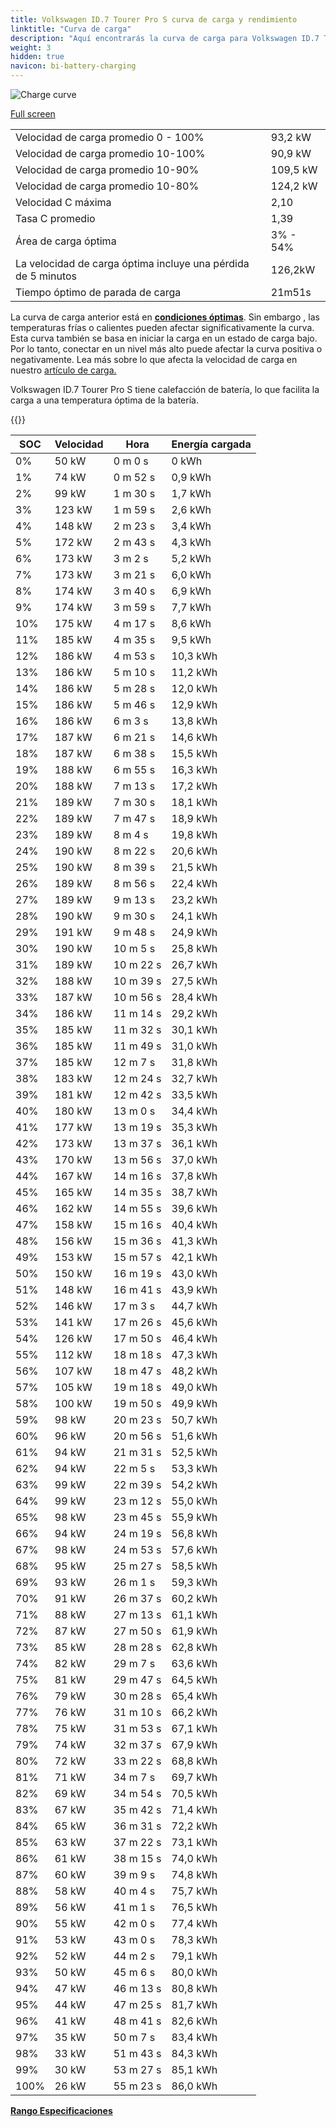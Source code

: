```yaml
---
title: Volkswagen ID.7 Tourer Pro S curva de carga y rendimiento
linktitle: "Curva de carga"
description: "Aquí encontrarás la curva de carga para Volkswagen ID.7 Tourer Pro S."
weight: 3
hidden: true
navicon: bi-battery-charging
---
```

<!-- markdownlint-disable MD033 -->
<img src="/images/models/volkswagen/id.7/id.7_tourer_pro_s/chargingcurve.svg" alt="Charge curve" class="img-fluid">

[Full screen](/images/models/volkswagen/id.7/id.7_tourer_pro_s/chargingcurve.svg)


<table class="table table-striped border">
<tbody>
<tr>
<td>Velocidad de carga promedio 0 - 100%</td><td>93,2 kW</td>
</tr>
<tr>
<td>Velocidad de carga promedio 10-100%</td><td>90,9 kW</td>
</tr>
<tr>
<td>Velocidad de carga promedio 10-90%</td><td>109,5 kW</td>
</tr>
<tr>
<td>Velocidad de carga promedio 10-80%</td><td>124,2 kW</td>
</tr>
<tr>
<td>Velocidad C máxima</td><td>2,10</td>
</tr>
<tr>
<td>Tasa C promedio</td><td>1,39</td>
</tr>
<tr>
<td>Área de carga óptima</td><td>3% - 54%</td>
</tr>
<tr>
<td>La velocidad de carga óptima incluye una pérdida de 5 minutos</td><td>126,2kW</td>
</tr>
<tr>
<td>Tiempo óptimo de parada de carga</td><td>21m51s</td>
</tr>
</tbody>
</table>


La curva de carga anterior está en **[condiciones óptimas](../../../../../technology/battery/charging/#temperatura)**. Sin embargo , las temperaturas frías o calientes pueden afectar significativamente la curva. Esta curva también se basa en iniciar la carga en un estado de carga bajo. Por lo tanto, conectar en un nivel más alto puede afectar la curva positiva o negativamente. Lea más sobre lo que afecta la velocidad de carga en nuestro [artículo de carga.](../../../../../technology/battery/charging/)


Volkswagen ID.7 Tourer Pro S tiene calefacción de batería, lo que facilita la carga a una temperatura óptima de la batería.


{{<evkxdisplayaddarticle />}}
<table class="table table-striped border">
<thead>
<tr><th>SOC</th><th>Velocidad</th><th>Hora</th><th>Energía cargada</th></tr>
</thead>
<tbody>
<tr>
<td>0%</td><td>50 kW</td><td> 0 m 0 s </td><td>0 kWh </td>
</tr>
<tr>
<td>1%</td><td>74 kW</td><td> 0 m 52 s </td><td>0,9 kWh </td>
</tr>
<tr>
<td>2%</td><td>99 kW</td><td> 1 m 30 s </td><td>1,7 kWh </td>
</tr>
<tr>
<td>3%</td><td>123 kW</td><td> 1 m 59 s </td><td>2,6 kWh </td>
</tr>
<tr>
<td>4%</td><td>148 kW</td><td> 2 m 23 s </td><td>3,4 kWh </td>
</tr>
<tr>
<td>5%</td><td>172 kW</td><td> 2 m 43 s </td><td>4,3 kWh </td>
</tr>
<tr>
<td>6%</td><td>173 kW</td><td> 3 m 2 s </td><td>5,2 kWh </td>
</tr>
<tr>
<td>7%</td><td>173 kW</td><td> 3 m 21 s </td><td>6,0 kWh </td>
</tr>
<tr>
<td>8%</td><td>174 kW</td><td> 3 m 40 s </td><td>6,9 kWh </td>
</tr>
<tr>
<td>9%</td><td>174 kW</td><td> 3 m 59 s </td><td>7,7 kWh </td>
</tr>
<tr>
<td>10%</td><td>175 kW</td><td> 4 m 17 s </td><td>8,6 kWh </td>
</tr>
<tr>
<td>11%</td><td>185 kW</td><td> 4 m 35 s </td><td>9,5 kWh </td>
</tr>
<tr>
<td>12%</td><td>186 kW</td><td> 4 m 53 s </td><td>10,3 kWh </td>
</tr>
<tr>
<td>13%</td><td>186 kW</td><td> 5 m 10 s </td><td>11,2 kWh </td>
</tr>
<tr>
<td>14%</td><td>186 kW</td><td> 5 m 28 s </td><td>12,0 kWh </td>
</tr>
<tr>
<td>15%</td><td>186 kW</td><td> 5 m 46 s </td><td>12,9 kWh </td>
</tr>
<tr>
<td>16%</td><td>186 kW</td><td> 6 m 3 s </td><td>13,8 kWh </td>
</tr>
<tr>
<td>17%</td><td>187 kW</td><td> 6 m 21 s </td><td>14,6 kWh </td>
</tr>
<tr>
<td>18%</td><td>187 kW</td><td> 6 m 38 s </td><td>15,5 kWh </td>
</tr>
<tr>
<td>19%</td><td>188 kW</td><td> 6 m 55 s </td><td>16,3 kWh </td>
</tr>
<tr>
<td>20%</td><td>188 kW</td><td> 7 m 13 s </td><td>17,2 kWh </td>
</tr>
<tr>
<td>21%</td><td>189 kW</td><td> 7 m 30 s </td><td>18,1 kWh </td>
</tr>
<tr>
<td>22%</td><td>189 kW</td><td> 7 m 47 s </td><td>18,9 kWh </td>
</tr>
<tr>
<td>23%</td><td>189 kW</td><td> 8 m 4 s </td><td>19,8 kWh </td>
</tr>
<tr>
<td>24%</td><td>190 kW</td><td> 8 m 22 s </td><td>20,6 kWh </td>
</tr>
<tr>
<td>25%</td><td>190 kW</td><td> 8 m 39 s </td><td>21,5 kWh </td>
</tr>
<tr>
<td>26%</td><td>189 kW</td><td> 8 m 56 s </td><td>22,4 kWh </td>
</tr>
<tr>
<td>27%</td><td>189 kW</td><td> 9 m 13 s </td><td>23,2 kWh </td>
</tr>
<tr>
<td>28%</td><td>190 kW</td><td> 9 m 30 s </td><td>24,1 kWh </td>
</tr>
<tr>
<td>29%</td><td>191 kW</td><td> 9 m 48 s </td><td>24,9 kWh </td>
</tr>
<tr>
<td>30%</td><td>190 kW</td><td> 10 m 5 s </td><td>25,8 kWh </td>
</tr>
<tr>
<td>31%</td><td>189 kW</td><td> 10 m 22 s </td><td>26,7 kWh </td>
</tr>
<tr>
<td>32%</td><td>188 kW</td><td> 10 m 39 s </td><td>27,5 kWh </td>
</tr>
<tr>
<td>33%</td><td>187 kW</td><td> 10 m 56 s </td><td>28,4 kWh </td>
</tr>
<tr>
<td>34%</td><td>186 kW</td><td> 11 m 14 s </td><td>29,2 kWh </td>
</tr>
<tr>
<td>35%</td><td>185 kW</td><td> 11 m 32 s </td><td>30,1 kWh </td>
</tr>
<tr>
<td>36%</td><td>185 kW</td><td> 11 m 49 s </td><td>31,0 kWh </td>
</tr>
<tr>
<td>37%</td><td>185 kW</td><td> 12 m 7 s </td><td>31,8 kWh </td>
</tr>
<tr>
<td>38%</td><td>183 kW</td><td> 12 m 24 s </td><td>32,7 kWh </td>
</tr>
<tr>
<td>39%</td><td>181 kW</td><td> 12 m 42 s </td><td>33,5 kWh </td>
</tr>
<tr>
<td>40%</td><td>180 kW</td><td> 13 m 0 s </td><td>34,4 kWh </td>
</tr>
<tr>
<td>41%</td><td>177 kW</td><td> 13 m 19 s </td><td>35,3 kWh </td>
</tr>
<tr>
<td>42%</td><td>173 kW</td><td> 13 m 37 s </td><td>36,1 kWh </td>
</tr>
<tr>
<td>43%</td><td>170 kW</td><td> 13 m 56 s </td><td>37,0 kWh </td>
</tr>
<tr>
<td>44%</td><td>167 kW</td><td> 14 m 16 s </td><td>37,8 kWh </td>
</tr>
<tr>
<td>45%</td><td>165 kW</td><td> 14 m 35 s </td><td>38,7 kWh </td>
</tr>
<tr>
<td>46%</td><td>162 kW</td><td> 14 m 55 s </td><td>39,6 kWh </td>
</tr>
<tr>
<td>47%</td><td>158 kW</td><td> 15 m 16 s </td><td>40,4 kWh </td>
</tr>
<tr>
<td>48%</td><td>156 kW</td><td> 15 m 36 s </td><td>41,3 kWh </td>
</tr>
<tr>
<td>49%</td><td>153 kW</td><td> 15 m 57 s </td><td>42,1 kWh </td>
</tr>
<tr>
<td>50%</td><td>150 kW</td><td> 16 m 19 s </td><td>43,0 kWh </td>
</tr>
<tr>
<td>51%</td><td>148 kW</td><td> 16 m 41 s </td><td>43,9 kWh </td>
</tr>
<tr>
<td>52%</td><td>146 kW</td><td> 17 m 3 s </td><td>44,7 kWh </td>
</tr>
<tr>
<td>53%</td><td>141 kW</td><td> 17 m 26 s </td><td>45,6 kWh </td>
</tr>
<tr>
<td>54%</td><td>126 kW</td><td> 17 m 50 s </td><td>46,4 kWh </td>
</tr>
<tr>
<td>55%</td><td>112 kW</td><td> 18 m 18 s </td><td>47,3 kWh </td>
</tr>
<tr>
<td>56%</td><td>107 kW</td><td> 18 m 47 s </td><td>48,2 kWh </td>
</tr>
<tr>
<td>57%</td><td>105 kW</td><td> 19 m 18 s </td><td>49,0 kWh </td>
</tr>
<tr>
<td>58%</td><td>100 kW</td><td> 19 m 50 s </td><td>49,9 kWh </td>
</tr>
<tr>
<td>59%</td><td>98 kW</td><td> 20 m 23 s </td><td>50,7 kWh </td>
</tr>
<tr>
<td>60%</td><td>96 kW</td><td> 20 m 56 s </td><td>51,6 kWh </td>
</tr>
<tr>
<td>61%</td><td>94 kW</td><td> 21 m 31 s </td><td>52,5 kWh </td>
</tr>
<tr>
<td>62%</td><td>94 kW</td><td> 22 m 5 s </td><td>53,3 kWh </td>
</tr>
<tr>
<td>63%</td><td>99 kW</td><td> 22 m 39 s </td><td>54,2 kWh </td>
</tr>
<tr>
<td>64%</td><td>99 kW</td><td> 23 m 12 s </td><td>55,0 kWh </td>
</tr>
<tr>
<td>65%</td><td>98 kW</td><td> 23 m 45 s </td><td>55,9 kWh </td>
</tr>
<tr>
<td>66%</td><td>94 kW</td><td> 24 m 19 s </td><td>56,8 kWh </td>
</tr>
<tr>
<td>67%</td><td>98 kW</td><td> 24 m 53 s </td><td>57,6 kWh </td>
</tr>
<tr>
<td>68%</td><td>95 kW</td><td> 25 m 27 s </td><td>58,5 kWh </td>
</tr>
<tr>
<td>69%</td><td>93 kW</td><td> 26 m 1 s </td><td>59,3 kWh </td>
</tr>
<tr>
<td>70%</td><td>91 kW</td><td> 26 m 37 s </td><td>60,2 kWh </td>
</tr>
<tr>
<td>71%</td><td>88 kW</td><td> 27 m 13 s </td><td>61,1 kWh </td>
</tr>
<tr>
<td>72%</td><td>87 kW</td><td> 27 m 50 s </td><td>61,9 kWh </td>
</tr>
<tr>
<td>73%</td><td>85 kW</td><td> 28 m 28 s </td><td>62,8 kWh </td>
</tr>
<tr>
<td>74%</td><td>82 kW</td><td> 29 m 7 s </td><td>63,6 kWh </td>
</tr>
<tr>
<td>75%</td><td>81 kW</td><td> 29 m 47 s </td><td>64,5 kWh </td>
</tr>
<tr>
<td>76%</td><td>79 kW</td><td> 30 m 28 s </td><td>65,4 kWh </td>
</tr>
<tr>
<td>77%</td><td>76 kW</td><td> 31 m 10 s </td><td>66,2 kWh </td>
</tr>
<tr>
<td>78%</td><td>75 kW</td><td> 31 m 53 s </td><td>67,1 kWh </td>
</tr>
<tr>
<td>79%</td><td>74 kW</td><td> 32 m 37 s </td><td>67,9 kWh </td>
</tr>
<tr>
<td>80%</td><td>72 kW</td><td> 33 m 22 s </td><td>68,8 kWh </td>
</tr>
<tr>
<td>81%</td><td>71 kW</td><td> 34 m 7 s </td><td>69,7 kWh </td>
</tr>
<tr>
<td>82%</td><td>69 kW</td><td> 34 m 54 s </td><td>70,5 kWh </td>
</tr>
<tr>
<td>83%</td><td>67 kW</td><td> 35 m 42 s </td><td>71,4 kWh </td>
</tr>
<tr>
<td>84%</td><td>65 kW</td><td> 36 m 31 s </td><td>72,2 kWh </td>
</tr>
<tr>
<td>85%</td><td>63 kW</td><td> 37 m 22 s </td><td>73,1 kWh </td>
</tr>
<tr>
<td>86%</td><td>61 kW</td><td> 38 m 15 s </td><td>74,0 kWh </td>
</tr>
<tr>
<td>87%</td><td>60 kW</td><td> 39 m 9 s </td><td>74,8 kWh </td>
</tr>
<tr>
<td>88%</td><td>58 kW</td><td> 40 m 4 s </td><td>75,7 kWh </td>
</tr>
<tr>
<td>89%</td><td>56 kW</td><td> 41 m 1 s </td><td>76,5 kWh </td>
</tr>
<tr>
<td>90%</td><td>55 kW</td><td> 42 m 0 s </td><td>77,4 kWh </td>
</tr>
<tr>
<td>91%</td><td>53 kW</td><td> 43 m 0 s </td><td>78,3 kWh </td>
</tr>
<tr>
<td>92%</td><td>52 kW</td><td> 44 m 2 s </td><td>79,1 kWh </td>
</tr>
<tr>
<td>93%</td><td>50 kW</td><td> 45 m 6 s </td><td>80,0 kWh </td>
</tr>
<tr>
<td>94%</td><td>47 kW</td><td> 46 m 13 s </td><td>80,8 kWh </td>
</tr>
<tr>
<td>95%</td><td>44 kW</td><td> 47 m 25 s </td><td>81,7 kWh </td>
</tr>
<tr>
<td>96%</td><td>41 kW</td><td> 48 m 41 s </td><td>82,6 kWh </td>
</tr>
<tr>
<td>97%</td><td>35 kW</td><td> 50 m 7 s </td><td>83,4 kWh </td>
</tr>
<tr>
<td>98%</td><td>33 kW</td><td> 51 m 43 s </td><td>84,3 kWh </td>
</tr>
<tr>
<td>99%</td><td>30 kW</td><td> 53 m 27 s </td><td>85,1 kWh </td>
</tr>
<tr>
<td>100%</td><td>26 kW</td><td> 55 m 23 s </td><td>86,0 kWh </td>
</tr>
</tbody>
</table>

<div class="mt-3 mb-3">
<a href="../rangeandconsumption/" class="text-decoration-none text-black">
<strong><i class="bi-arrow-left"></i> Rango </strong>
</a>
<a href="../specifications/" class="text-decoration-none text-black float-end">
<strong>Especificaciones <i class="bi-arrow-right"></i></strong>
</a>
</div>
